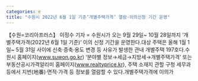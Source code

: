 ```yaml
---
categories: e
title: "수원시 2022년 6월 1일 기준‘개별주택가격’ 열람·이의신청 기간 운영"
---
```

【수원=코리아프러스】 이정수 기자 = 수원시가 오는 9월 29일~ 10월 28일까지 ‘개별주택가격(2022년 6월 1일 기준)’ 이의 신청 기간을 운영한다.대상 주택은 올해 1월 1일~ 5월 31일 사이에 신축·증축·용도 변경 등 사유가 발생한 관내 개별주택 197호다.수원시 홈페이지(www.suwon.go.kr) ‘분야별 정보→세금→지방세→개별주택가격’ 또는 부동산공시가격알리미 홈페이지(www.realtyprice.kr), 주택 소재지 관할 구청 세무과 등에서 지번(地番)·면적·가격 등 정보를 열람할 수 있다.개별주택가격에 이의가
